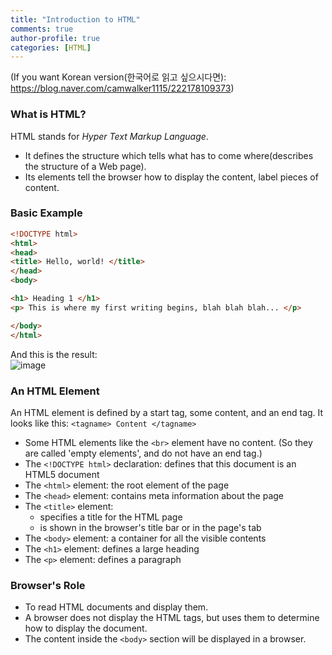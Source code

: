 ```yaml
---
title: "Introduction to HTML"
comments: true
author-profile: true
categories: [HTML]
---
```

(If you want Korean version(한국어로 읽고 싶으시다면): <https://blog.naver.com/camwalker1115/222178109373>)  


### What is HTML?  
HTML stands for *Hyper Text Markup Language*.
+ It defines the structure which tells what has to come where(describes the structure of a Web page).
+ Its elements tell the browser how to display the content, label pieces of content.

### Basic Example  

~~~html
<!DOCTYPE html>
<html>
<head>
<title> Hello, world! </title>
</head>
<body>

<h1> Heading 1 </h1>
<p> This is where my first writing begins, blah blah blah... </p>

</body>
</html>
~~~
And this is the result:<BR/>
![image](https://user-images.githubusercontent.com/50163676/102599190-7923fe80-4160-11eb-96f2-ff0dd15f6880.png "The first example")

### An HTML Element  
An HTML element is defined by a start tag, some content, and an end tag. 
It looks like this: ``` <tagname> Content </tagname> ```
+ Some HTML elements like the ```<br>``` element have no content. (So they are called 'empty elements', and do not have an end tag.)
+ The ```<!DOCTYPE html>``` declaration: defines that this document is an HTML5 document
+ The ```<html>``` element: the root element of the page
+ The ```<head>``` element: contains meta information about the page
+ The ```<title>``` element:
	- specifies a title for the HTML page
	- is shown in the browser's title bar or in the page's tab
+ The ```<body>``` element: a container for all the visible contents
+ The ```<h1>``` element: defines a large heading
+ The ```<p>``` element: defines a paragraph

### Browser's Role  
+ To read HTML documents and display them.
+ A browser does not display the HTML tags, but uses them to determine how to display the document.
+ The content inside the ```<body>``` section will be displayed in a browser.
